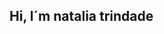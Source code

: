 ## Hi, l´m natalia trindade

<!--
**trindade559/trindade559** is a ✨ _special_ ✨ repository because its `README.md` (this file) appears on your GitHub profile.

Here are some ideas to get you started:

- 🔭 I’m currently working on alura
- 🌱 I’m currently learning javascript
- 👯 I’m looking to collaborate on 
- 🤔 I’m looking for help with ...
- 💬 Ask me about ...
- 📫 How to reach me: 00001119009327sp@al.educacao.sp.gov.br
- 😄 Pronouns: ...
- ⚡ Fun fact: ...
-->

